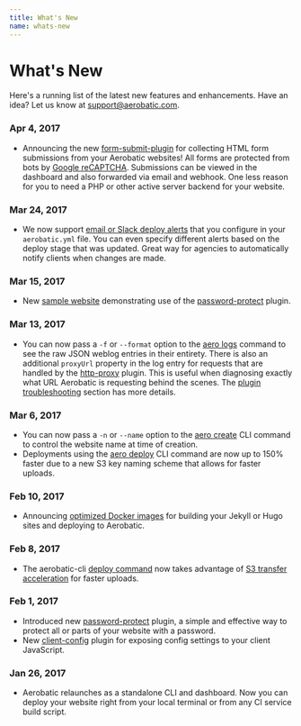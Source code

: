 ```yaml
---
title: What's New
name: whats-new
---
```


# What's New
Here's a running list of the latest new features and enhancements. Have an idea? Let us know at [support@aerobatic.com](mailto://support@aerobatic.com).

### Apr 4, 2017
* Announcing the new [form-submit-plugin](/docs/plugins/form-submit/) for collecting HTML form submissions from your Aerobatic websites! All forms are protected from bots by [Google reCAPTCHA](https://www.google.com/recaptcha/intro/invisible.html). Submissions can be viewed in the dashboard and also forwarded via email and webhook. One less reason for you to need a PHP or other active server backend for your website.

### Mar 24, 2017
* We now support [email or Slack deploy alerts](/docs/configuration/#deploy-alerts) that you configure in your `aerobatic.yml` file. You can even specify different alerts based on the deploy stage that was updated. Great way for agencies to automatically notify clients when changes are made.

### Mar 15, 2017
* New [sample website](https://password-protect-demo.aerobatic.io) demonstrating use of the [password-protect](/docs/plugins/password-protect/) plugin.

### Mar 13, 2017
* You can now pass a `-f` or `--format` option to the [aero logs](/docs/cli/#logs) command to see the raw JSON weblog entries in their entirety. There is also an additional `proxyUrl` property in the log entry for requests that are handled by the [http-proxy](/docs/plugins/http-proxy/) plugin. This is useful when diagnosing exactly what URL Aerobatic is requesting behind the scenes. The [plugin troubleshooting](/docs/plugins/http-proxy/#troubleshooting) section has more details.

### Mar 6, 2017
* You can now pass a `-n` or `--name` option to the [aero create](/docs/cli/#create) CLI command to control the website name at time of creation.
* Deployments using the [aero deploy](/docs/cli/#deploy) CLI command are now up to 150% faster due to a new S3 key naming scheme that allows for faster uploads.

### Feb 10, 2017
* Announcing [optimized Docker images](/blog/optimized-docker-images-continuous-deployment/) for building your Jekyll or Hugo sites and deploying to Aerobatic.

### Feb 8, 2017
* The aerobatic-cli [deploy command](/docs/cli/#deploy) now takes advantage of [S3 transfer acceleration](http://docs.aws.amazon.com/AmazonS3/latest/dev/transfer-acceleration.html) for faster uploads.

### Feb 1, 2017
* Introduced new [password-protect](/docs/plugins/password-protect/) plugin, a simple and effective way to protect all or parts of your website with a password.
* New [client-config](/docs/plugins/client-config/) plugin for exposing config settings to your client JavaScript.

### Jan 26, 2017
* Aerobatic relaunches as a standalone CLI and dashboard. Now you can deploy your website right from your local terminal or from any CI service build script.
